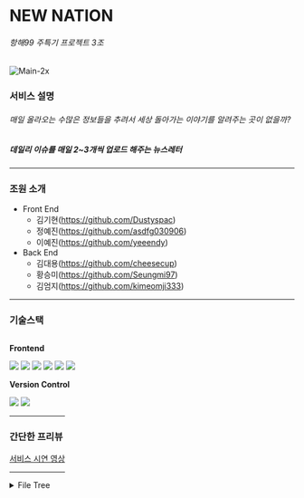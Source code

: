 # NEW NATION
###### 항해99 주특기 프로젝트 3조

<img src="https://i.ibb.co/K9M7yvy/Main-2x.jpg" alt="Main-2x" border="0">

### 서비스 설명
###### 매일 올라오는 수많은 정보들을 추려서 세상 돌아가는 이야기를 알려주는 곳이 없을까?
##### 데일리 이슈를 매일 2~3개씩 업로드 해주는 뉴스레터   
------

### 조원 소개
- Front End
  - 김기현(https://github.com/Dustyspac)
  - 정예진(https://github.com/asdfg030906)
  - 이예진(https://github.com/yeeendy)
- Back End
  - 김대용(https://github.com/cheesecup)
  - 황승미(https://github.com/Seungmi97)
  - 김엄지(https://github.com/kimeomji333)

------

### 기술스택   
<div style="display:flex; flex-direction:column; align-items:flex-start;">
    <p><strong>Frontend</strong></p>
    <div>
        <img src="https://img.shields.io/badge/-React-61DAFB?style=for-the-badge&logo=React&logoColor=white"/>
        <img src="https://img.shields.io/badge/-css3-1572B6?style=for-the-badge&logo=css3&logoColor=white"/>
        <img src="https://img.shields.io/badge/-Redux-764ABC?style=for-the-badge&logo=Redux&logoColor=white"/>
        <img src="https://img.shields.io/badge/reactquery-FF4154?style=for-the-badge&logo=reactquery&logoColor=white"/>
        <img src="https://img.shields.io/badge/-styled components-DB7093?style=for-the-badge&logo=styled components&logoColor=white"/>
        <img src="https://img.shields.io/badge/axios-5A29E4?style=for-the-badge&logo=axios&logoColor=white"/>
    </div>   

<p><strong>Version Control</strong></p>
    <div>
        <img src="https://img.shields.io/badge/git-F05032?style=flat-square&logo=git&logoColor=white">
        <img src="https://img.shields.io/badge/github-ffffff?style=flat-square&logo=github&logoColor=black"> 

------
            
### 간단한 프리뷰   

[서비스 시연 영상](https://youtu.be/z-lbQEZ--Wk)

------

<details>
<summary>File Tree</summary>   
<img src="https://i.ibb.co/C9VbRxL/filetree.jpg" alt="filetree" border="0">
</details>   


